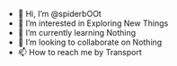 - 👋 Hi, I’m @spiderbOOt
- 👀 I’m interested in Exploring New Things
- 🌱 I’m currently learning Nothing 
- 💞️ I’m looking to collaborate on Nothing 
- 📫 How to reach me by Transport 

<!---
spiderbOOt/spiderbOOt is a ✨ special ✨ repository because its `README.md` (this file) appears on your GitHub profile.
You can click the Preview link to take a look at your changes.
--->
